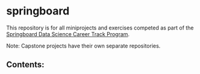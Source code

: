 # springboard

This repository is for all miniprojects and exercises competed as part of the [Springboard Data Science Career Track Program](https://www.springboard.com/workshops/data-science-career-track/).

Note: Capstone projects have their own separate repositories.

## Contents:
